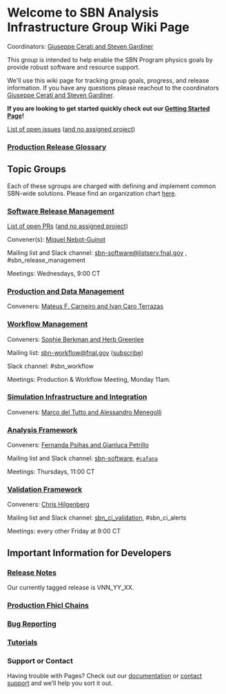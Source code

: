 # Welcome to SBN Analysis Infrastructure Group Wiki Page

Coordinators: [Giuseppe Cerati and Steven Gardiner](mailto:cerati@fnal.gov,gardiner@fnal.gov)

This group is intended to help enable the SBN Program physics goals by provide robust software and resource support. 

We'll use this wiki page for tracking group goals, progress, and release information. If you have any questions please reachout to the coordinators [Giuseppe Cerati and Steven Gardiner](mailto:cerati@fnal.gov,gardiner@fnal.gov). 

**If you are looking to get started quickly check out our [Getting Started Page](gettingstarted.md)!**

[List of open issues](https://github.com/issues?q=is%3Aopen+is%3Aissue+org%3ASBNSoftware+archived%3Afalse) ([and no assigned project](https://github.com/issues?q=is%3Aopen+is%3Aissue+org%3ASBNSoftware+archived%3Afalse+no%3Aproject))

### [Production Release Glossary](https://sbnsoftware.github.io/AnalysisInfrastructure/ReleaseManagement/prod_gloss)

## Topic Groups

Each of these sgroups are charged with defining and implement common SBN-wide solutions. Please find an organization chart [here](sbnai_orgchart.md). 

### [Software Release Management](https://sbnsoftware.github.io/AnalysisInfrastructure/ReleaseManagement/rm_main)

[List of open PRs](https://github.com/pulls?q=is%3Aopen+is%3Apr+org%3ASBNSoftware+archived%3Afalse) ([and no assigned project](https://github.com/pulls?q=is%3Aopen+is%3Apr+org%3ASBNSoftware+archived%3Afalse+no%3Aproject))

Convener(s): [Miquel Nebot-Guinot](mailto:)

Mailing list and Slack channel: [sbn-software@listserv.fnal.gov](mailto:) , #sbn_release_management

Meetings: Wednesdays, 9:00 CT
<!-- Goal is to maintain high-quality releases of SBN-specific software packages -->

### [Production and Data Management](https://sbnsoftware.github.io/sbn/sbnprod_wiki/Wiki)

Conveners: [Mateus F. Carneiro and Ivan Caro Terrazas](mailto:sbn-mc-prod@fnal.gov)

<!-- Work with SCD & SBN to maintain production & data-management schemes -->

### [Workflow Management](WorkflowManagement/workflow.md)

Conveners: [Sophie Berkman and Herb Greenlee](mailto:)

Mailing list: [sbn-workflow@fnal.gov](mailto:sbn-workflow@fnal.gov) ([subscribe](https://listserv.fnal.gov/scripts/wa.exe?SUBED1=sbn-workflow&A=1))

Slack channel: #sbn_workflow

Meetings: Production & Workflow Meeting, Monday 11am.

<!-- Work with SCD & SBN to maintain production & data-management schemes -->

### [Simulation Infrastructure and Integration](sim.md)

Conveners: [Marco del Tutto and Alessandro Menegolli](mailto:)

<!-- Develop infrastructure to support a data-driven detector simulation and maintain its consistent configuration -->

### [Analysis Framework](ana.md)

Conveners: [Fernanda Psihas and Gianluca Petrillo](mailto:psihas@fnal.gov,petrillo@slac.stanford.edu)

Mailing list and Slack channel: [sbn-software](mailto:sbn-software@listserv.fnal.gov), [`#cafana`](https://shortbaseline.slack.com/archives/CMZCFGRFT)

Meetings: Thursdays, 11:00 CT

<!-- Develops infrastructure to process & analyze data & MC in a consistent way. -->

### [Validation Framework](https://sbnsoftware.github.io/sbn/sbnci_wiki/sbnci_main)

Conveners: [Chris Hilgenberg](mailto:)

Mailing list and Slack channel: [sbn_ci_validation](mailto:sbn_ci_validation@listserv.fnal.gov), #sbn_ci_alerts

Meetings: every other Friday at 9:00 CT 
<!-- Study and develop improved beamline simulations and uncertainties. -->

## Important Information for Developers

### [Release Notes](https://sbnsoftware.github.io/AnalysisInfrastructure/ReleaseManagement/Releases/List_of_SBN_code_releases)

Our currently tagged release is VNN_YY_XX.

### [Production Fhicl Chains](prodfcl.md)

### [Bug Reporting](bug.md)

### [Tutorials](gettingstarted.md) 

### Support or Contact

Having trouble with Pages? Check out our [documentation](https://help.github.com/categories/github-pages-basics/) or [contact support](https://github.com/contact) and we’ll help you sort it out.
